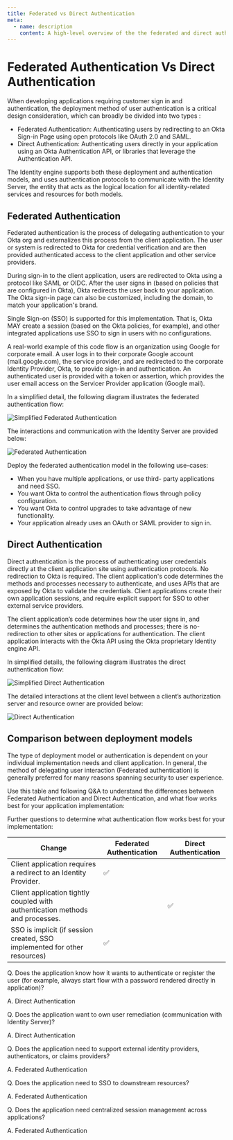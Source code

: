 ```yaml
---
title: Federated vs Direct Authentication
meta:
  - name: description
    content: A high-level overview of the the federated and direct authentication models for Okta Identity platform.
---
```


# Federated Authentication Vs Direct Authentication

When developing applications requiring customer sign in and authentication, the deployment method of user authentication is a critical design consideration, which can broadly be divided into two types :

- Federated Authentication: Authenticating users by redirecting to an Okta Sign-in Page using open protocols like OAuth 2.0 and SAML.
- Direct Authentication: Authenticating users directly in your application using an Okta Authentication API, or libraries that leverage the Authentication API.

The Identity engine supports both these deployment and authentication models, and uses authentication protocols to communicate with the Identity Server, the entity that acts as the logical location for all identity-related services and resources for both models.

## Federated Authentication

Federated authentication is the process of delegating authentication to your Okta org and externalizes this process from the client application. The user or system is redirected  to Okta for credential verification and are then provided authenticated access to the client application and other service providers.

During sign-in to the client application, users are redirected to Okta using a protocol like SAML or OIDC. After the user signs in (based on policies that are configured in Okta), Okta redirects the user back to your application. The Okta sign-in page can also be customized, including the domain, to match your application's brand.

Single Sign-on (SSO) is supported for this implementation. That is, Okta MAY create a session (based on the Okta policies, for example), and other integrated applications use SSO to sign in users with no configurations.

A real-world example of this code flow is an organization using Google for corporate email. A user logs in to their corporate Google account (mail.google.com), the service provider, and are redirected to the corporate Identity Provider, Okta, to provide sign-in and authentication. An authenticated user is provided with a token or assertion, which provides the user email access on the Servicer Provider application (Google mail).

In a simplified detail, the following diagram illustrates the federated authentication flow:

![Simplified Federated Authentication](/img/fed-auth-simplified.png "Simplified Federated Authentication flow diagram")

The interactions and communication with the Identity Server are provided below:

<!--
See http://www.plantuml.com/plantuml/uml/

Source code for fed-auth-seq-flow.png:

@startuml
skinparam monochrome true

participant "User" as us
participant "Federated Client" as cl
participant "Identity Server" as is

us -> cl: Resource Owner (User)
cl -> is: Redirect to IdP with Authentication Request
is -> cl: Return HTML forms to challenge user for authentication, enrollment, and so on
cl <-> us: User interacts
cl -> is: Complete Authentication Request
is -> cl: Return Assertion to Client
@enduml

 -->
![Federated Authentication](/img/fed-auth-seq-flow.png "Federated Authentication sequence flow")

Deploy the federated authentication model in the following use-cases:

- When you have multiple applications, or use third- party applications and need SSO.
- You want Okta to control the authentication flows through policy configuration.
- You want Okta to control upgrades to take advantage of new functionality.
- Your application already uses an OAuth or SAML provider to sign in.

## Direct Authentication

Direct authentication is the process of authenticating user credentials directly at the client application site using authentication protocols. No redirection to Okta is required. The client application's code determines the methods and processes necessary to authenticate, and uses APIs that are exposed by Okta to validate the credentials. Client applications create their own application sessions, and require explicit support for SSO to other external service providers.

The client application’s code determines how the user signs in, and determines the authentication methods and processes; there is no-redirection to other sites or applications for authentication. The client application interacts with the Okta API using the Okta proprietary Identity engine API.

In simplified details, the following diagram illustrates the direct authentication flow:

![Simplified Direct Authentication](/img/direct-auth-simplified.png "Simplified Direct Authentication flow diagram")

The detailed interactions at the client level between a client’s authorization server and resource owner are provided below:

<!--
See http://www.plantuml.com/plantuml/uml/

Source code for direct-auth-seq-flow.png:

@startuml
skinparam monochrome true

participant "Resource Owner (User)" as rs
participant "IDX Application Client" as cl
participant "Identity Server" as as

rs -> cl: Resource Owner
cl -> as: Resource Owner Password Credentials
as -> cl: Interaction required
rs <-> cl: User interacts
cl <-> as: User interacts
as -> cl: Interaction Code
cl -> as: Interaction Code
as -> cl: Tokens
@enduml

 -->
![Direct Authentication](/img/direct-auth-seq-flow.png "Direct Authentication sequence flow diagram")

## Comparison between deployment models

The type of deployment model or authentication is dependent on your individual implementation needs and client application. In general, the method of delegating user interaction (Federated authentication) is generally preferred for many reasons spanning security to user experience.

Use this table and following Q&A to understand the differences between Federated Authentication and Direct Authentication, and what flow works best for your application implementation:

Further questions to determine what authentication flow works best for your implementation:

| Change                                                    | Federated Authentication | Direct Authentication |
| --------------------------------------------------------- | ------------------------ | --------------------- |
| Client application requires a redirect to an Identity Provider.   |   &#9989;     | |
| Client application tightly coupled with authentication methods and processes.  |        | &#9989; |
| SSO is implicit (if session created, SSO implemented for other resources)   |   &#9989;     | |

Q. Does the application know how it wants to authenticate or register the user (for example, always start flow with a password rendered directly in application)?

A. Direct Authentication

Q. Does the application want to own user remediation (communication with Identity Server)?

A. Direct Authentication

Q. Does the application need to support external identity providers, authenticators,  or claims providers?

A. Federated Authentication

Q. Does the application need to SSO to downstream resources?

A. Federated Authentication

Q. Does the application need centralized session management across applications?

A. Federated Authentication
